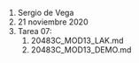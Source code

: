 1. Sergio de Vega
2. 21 noviembre 2020
3. Tarea 07:
   1. 20483C_MOD13_LAK.md
   2. 20483C_MOD13_DEMO.md
   